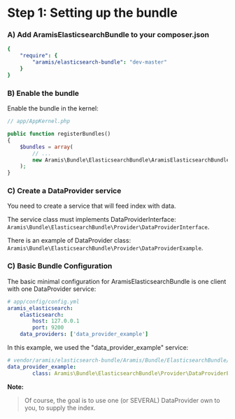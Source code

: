 Step 1: Setting up the bundle
=============================
### A) Add AramisElasticsearchBundle to your composer.json

```yaml
{
    "require": {
        "aramis/elasticsearch-bundle": "dev-master"
    }
}
```

### B) Enable the bundle

Enable the bundle in the kernel:

```php
// app/AppKernel.php

public function registerBundles()
{
    $bundles = array(
        // ...
        new Aramis\Bundle\ElasticsearchBundle\AramisElasticsearchBundle(),
    );
}
```

### C) Create a DataProvider service

You need to create a service that will feed index with data.

The service class must implements DataProviderInterface: `Aramis\Bundle\ElasticsearchBundle\Provider\DataProviderInterface`.

There is an example of DataProvider class: `Aramis\Bundle\ElasticsearchBundle\Provider\DataProviderExample`.

### C) Basic Bundle Configuration

The basic minimal configuration for AramisElasticsearchBundle is one client with one DataProvider service:

```yaml
# app/config/config.yml
aramis_elasticsearch:
    elasticsearch:
        host: 127.0.0.1
        port: 9200
    data_providers: ['data_provider_example']
```

In this example, we used the "data_provider_example" service:

```yaml
# vendor/aramis/elasticsearch-bundle/Aramis/Bundle/ElasticsearchBundle/Resources/config/services.yml
data_provider_example:
        class: Aramis\Bundle\ElasticsearchBundle\Provider\DataProviderExample
```

**Note:**

> Of course, the goal is to use one (or SEVERAL) DataProvider own to you, to supply the index.